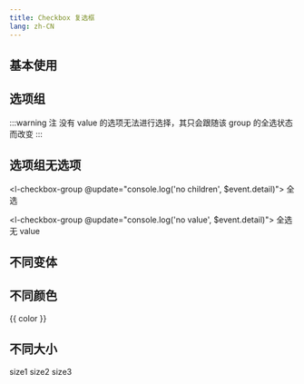 ```yaml
---
title: Checkbox 复选框
lang: zh-CN
---
```


<script setup>
import { themeColors } from '@lun/components';
</script>

## 基本使用

<!-- @Code:basicUsage -->

## 选项组

<!-- @Code:checkboxGroup -->

:::warning 注
没有 value 的选项无法进行选择，其只会跟随该 group 的全选状态而改变
:::

## 选项组无选项

<l-checkbox-group @update="console.log('no children', $event.detail)">
<l-checkbox checkForAll>全选</l-checkbox>
</l-checkbox-group>

<l-checkbox-group @update="console.log('no value', $event.detail)">
<l-checkbox checkForAll>全选</l-checkbox>
<l-checkbox>无 value</l-checkbox>
</l-checkbox-group>

## 不同变体
<!-- @Code:differentVariants -->

## 不同颜色

<div class="container">
  <l-checkbox v-for="color in themeColors" :color="color" checked>{{ color }}</l-checkbox>
</div>

## 不同大小

<div class="container">
  <l-checkbox size="1">size1</l-checkbox>
  <l-checkbox size="2">size2</l-checkbox>
  <l-checkbox size="3">size3</l-checkbox>
</div>
